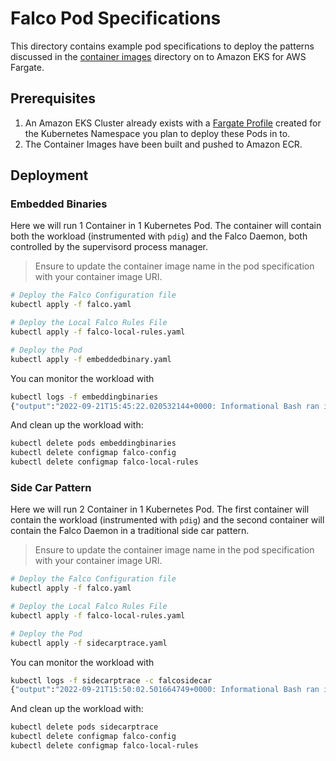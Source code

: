 # Falco Pod Specifications

This directory contains example pod specifications to deploy the patterns
discussed in the [container images](/../../tree/main/containerimages/) directory on to Amazon
EKS for AWS Fargate.

## Prerequisites

1. An Amazon EKS Cluster already exists with a [Fargate
   Profile](https://docs.aws.amazon.com/eks/latest/userguide/fargate.html)
   created for the Kubernetes Namespace you plan to deploy these Pods in to.
2. The Container Images have been built and pushed to Amazon ECR.

## Deployment

### Embedded Binaries

Here we will run 1 Container in 1 Kubernetes Pod. The container will contain
both the workload (instrumented with `pdig`) and the Falco Daemon, both
controlled by the supervisord process manager.

> Ensure to update the container image name in the pod specification with your
> container image URI.

```bash
# Deploy the Falco Configuration file
kubectl apply -f falco.yaml

# Deploy the Local Falco Rules File
kubectl apply -f falco-local-rules.yaml

# Deploy the Pod
kubectl apply -f embeddedbinary.yaml
```

You can monitor the workload with

```bash
kubectl logs -f embeddingbinaries
{"output":"2022-09-21T15:45:22.020532144+0000: Informational Bash ran inside a container (user=root command=bash /vendor/falco/scripts/myscript.sh <NA> (id=d4b6181cd88e))","priority":"Informational","rule":"Detect bash in a container","source":"syscall","tags":[],"time":"2022-09-21T15:45:22.020532144Z", "output_fields": {"container.id":"d4b6181cd88e","container.name":null,"evt.time.iso8601":1663775122020532144,"proc.cmdline":"bash /vendor/falco/scripts/myscript.sh","user.name":"root"}}
```

And clean up the workload with:

```bash
kubectl delete pods embeddingbinaries
kubectl delete configmap falco-config
kubectl delete configmap falco-local-rules
```

### Side Car Pattern

Here we will run 2 Container in 1 Kubernetes Pod. The first container will
contain the workload (instrumented with `pdig`) and the second container will
contain the Falco Daemon in a traditional side car pattern.

> Ensure to update the container image name in the pod specification with your
> container image URI.

```bash
# Deploy the Falco Configuration file
kubectl apply -f falco.yaml

# Deploy the Local Falco Rules File
kubectl apply -f falco-local-rules.yaml

# Deploy the Pod
kubectl apply -f sidecarptrace.yaml
```

You can monitor the workload with

```bash
kubectl logs -f sidecarptrace -c falcosidecar
{"output":"2022-09-21T15:50:02.501664749+0000: Informational Bash ran inside a container (user=root command=bash /vendor/falco/scripts/myscript.sh <NA> (id=5c0b99428181))","priority":"Informational","rule":"Detect bash in a container","source":"syscall","tags":[],"time":"2022-09-21T15:50:02.501664749Z", "output_fields": {"container.id":"5c0b99428181","container.name":null,"evt.time.iso8601":1663775402501664749,"proc.cmdline":"bash /vendor/falco/scripts/myscript.sh","user.name":"root"}}
```

And clean up the workload with:

```bash
kubectl delete pods sidecarptrace
kubectl delete configmap falco-config
kubectl delete configmap falco-local-rules
```